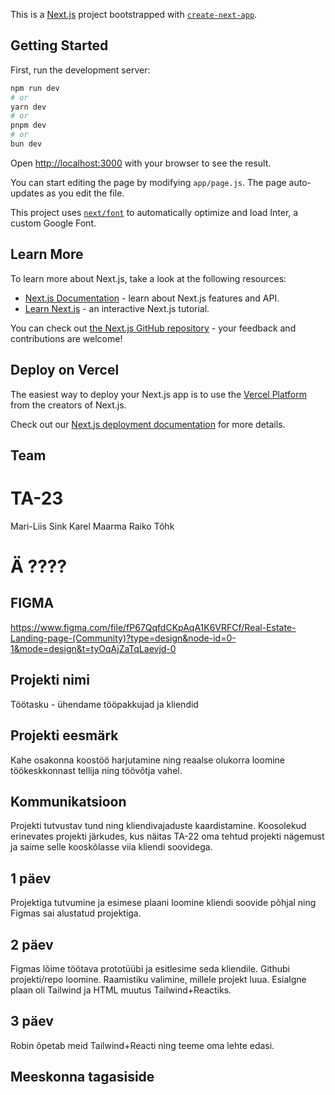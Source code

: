 This is a [Next.js](https://nextjs.org/) project bootstrapped with [`create-next-app`](https://github.com/vercel/next.js/tree/canary/packages/create-next-app).

## Getting Started

First, run the development server:

```bash
npm run dev
# or
yarn dev
# or
pnpm dev
# or
bun dev
```

Open [http://localhost:3000](http://localhost:3000) with your browser to see the result.

You can start editing the page by modifying `app/page.js`. The page auto-updates as you edit the file.

This project uses [`next/font`](https://nextjs.org/docs/basic-features/font-optimization) to automatically optimize and load Inter, a custom Google Font.

## Learn More

To learn more about Next.js, take a look at the following resources:

- [Next.js Documentation](https://nextjs.org/docs) - learn about Next.js features and API.
- [Learn Next.js](https://nextjs.org/learn) - an interactive Next.js tutorial.

You can check out [the Next.js GitHub repository](https://github.com/vercel/next.js/) - your feedback and contributions are welcome!

## Deploy on Vercel

The easiest way to deploy your Next.js app is to use the [Vercel Platform](https://vercel.com/new?utm_medium=default-template&filter=next.js&utm_source=create-next-app&utm_campaign=create-next-app-readme) from the creators of Next.js.

Check out our [Next.js deployment documentation](https://nextjs.org/docs/deployment) for more details.


## Team 

# TA-23 

Mari-Liis Sink
Karel Maarma
Raiko Tõhk 

# Ä ????


## FIGMA 

https://www.figma.com/file/fP67QqfdCKpAqA1K6VRFCf/Real-Estate-Landing-page-(Community)?type=design&node-id=0-1&mode=design&t=tyOqAjZaTqLaevjd-0

## Projekti nimi 

Töötasku - ühendame tööpakkujad ja kliendid

## Projekti eesmärk 

Kahe osakonna koostöö harjutamine ning reaalse olukorra loomine töökeskkonnast tellija ning töövõtja vahel.

## Kommunikatsioon 

Projekti tutvustav tund ning kliendivajaduste kaardistamine. Koosolekud erinevates projekti järkudes, kus näitas TA-22 oma tehtud projekti nägemust ja saime selle kooskõlasse viia kliendi soovidega. 

## 1 päev 

Projektiga tutvumine ja esimese plaani loomine kliendi soovide põhjal ning Figmas sai alustatud projektiga.

## 2 päev 

Figmas lõime töötava prototüübi ja esitlesime seda kliendile. 
Githubi projekti/repo loomine. Raamistiku valimine, millele projekt luua. Esialgne plaan oli Tailwind ja HTML muutus Tailwind+Reactiks. 

## 3 päev 

Robin õpetab meid Tailwind+Reacti ning teeme oma lehte edasi. 


## Meeskonna tagasiside














